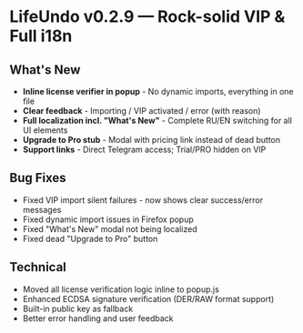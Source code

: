 # LifeUndo v0.2.9 — Rock-solid VIP & Full i18n

## What's New
- **Inline license verifier in popup** - No dynamic imports, everything in one file
- **Clear feedback** - Importing / VIP activated / error (with reason)
- **Full localization incl. "What's New"** - Complete RU/EN switching for all UI elements
- **Upgrade to Pro stub** - Modal with pricing link instead of dead button
- **Support links** - Direct Telegram access; Trial/PRO hidden on VIP

## Bug Fixes
- Fixed VIP import silent failures - now shows clear success/error messages
- Fixed dynamic import issues in Firefox popup
- Fixed "What's New" modal not being localized
- Fixed dead "Upgrade to Pro" button

## Technical
- Moved all license verification logic inline to popup.js
- Enhanced ECDSA signature verification (DER/RAW format support)
- Built-in public key as fallback
- Better error handling and user feedback

























